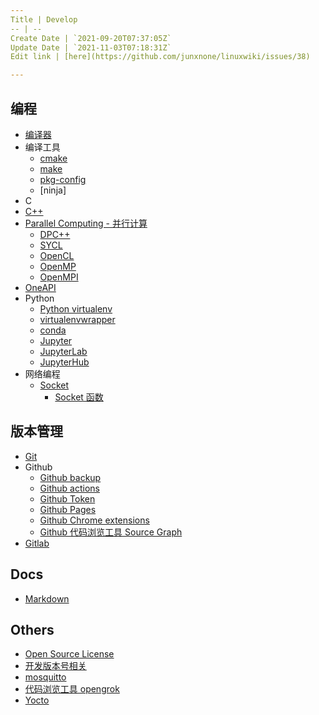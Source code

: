 ```yaml
---
Title | Develop
-- | --
Create Date | `2021-09-20T07:37:05Z`
Update Date | `2021-11-03T07:18:31Z`
Edit link | [here](https://github.com/junxnone/linuxwiki/issues/38)

---
```

## 编程
- [编译器](/Compiler)
- 编译工具
  - [cmake](./cmake)
  - [make](./Make)
  - [pkg-config](/pkg_config)
  - [ninja]
- C
- [C++](/CPP)
- [Parallel Computing - 并行计算](/Parallel_Computing)
  - [DPC++](/DPCPP)
  - [SYCL](/SYCL)
  - [OpenCL](/OpenCL)
  - [OpenMP](/OpenMP)
  - [OpenMPI](/OpenMPI)
- [OneAPI](/OneAPI)
- Python
  - [Python virtualenv](./Python_virtualenv)
  - [virtualenvwrapper](./virtualenvwrapper)
  - [conda](./conda)
  - [Jupyter](./Jupyter)
  - [JupyterLab](./JupyterLab)
  - [JupyterHub](./JupyterHub)
- 网络编程
  - [Socket](/Socket)
    - [Socket 函数](/Socket_Function)

## 版本管理
- [Git](./Git)
- Github
  - [Github backup](./Github_backup)
  - [Github actions](./Github_actions)
  - [Github Token](./Github_Token)
  - [Github Pages](./Github_Pages)
  - [Github Chrome extensions](./Github_Chrome_extensions)
  - [Github 代码浏览工具 Source Graph](/Sourcegraph)
- [Gitlab](./Gitlab)

## Docs
- [Markdown](./Markdown)

## Others
- [Open Source License](./Open_Source_License)
- [开发版本号相关](/Version)
- [mosquitto](./mosquitto)
- [代码浏览工具 opengrok](/Tools_opengrok)
- [Yocto](/Yocto)
